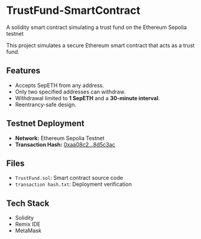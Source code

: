 # TrustFund-SmartContract
A solidity smart contract simulating a trust fund on the Ethereum Sepolia testnet

This project simulates a secure Ethereum smart contract that acts as a trust fund.

## Features
- Accepts SepETH from any address.
- Only two specified addresses can withdraw.
- Withdrawal limited to **1 SepETH** and a **30-minute interval**.
- Reentrancy-safe design.

## Testnet Deployment
- **Network:** Ethereum Sepolia Testnet
- **Transaction Hash:** [0xaa08c2...8d5c3ac](https://sepolia.etherscan.io/tx/0xaa08c218be0ba9ef8d76431ffc422bced9c755695cdb3dd89da9de39a8d5c3ac)

## Files
- `TrustFund.sol`: Smart contract source code
- `transaction hash.txt`: Deployment verification

## Tech Stack
- Solidity
- Remix IDE
- MetaMask
